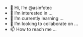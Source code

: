 - 👋 Hi, I’m @asinfotec
- 👀 I’m interested in ...
- 🌱 I’m currently learning ...
- 💞️ I’m looking to collaborate on ...
- 📫 How to reach me ...

<!---
asinfotec/asinfotec is a ✨ special ✨ repository because its `README.md` (this file) appears on your GitHub profile.
You can click the Preview link to take a look at your changes.
--->
